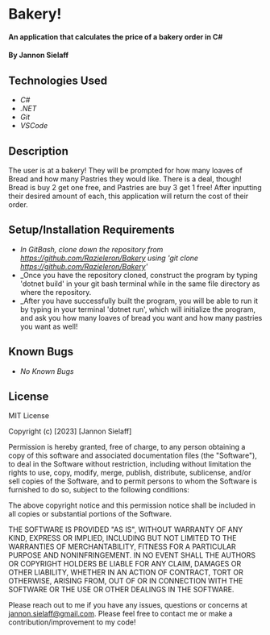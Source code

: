 # Bakery!

#### An application that calculates the price of a bakery order in C#

#### By Jannon Sielaff

## Technologies Used

* _C#_
* _.NET_
* _Git_
* _VSCode_

## Description
The user is at a bakery!  They will be prompted for how many loaves of Bread and how many Pastries they would like.  There is a deal, though!  Bread is buy 2 get one free, and Pastries are buy 3 get 1 free!  After inputting their desired amount of each, this application will return the cost of their order.

## Setup/Installation Requirements

* _In GitBash, clone down the repository from https://github.com/Razieleron/Bakery using 'git clone https://github.com/Razieleron/Bakery'_
* _Once you have the repository cloned, construct the program by typing 'dotnet build' in your git bash terminal while in the same file directory as where the repository.
* _After you have successfully built the program, you will be able to run it by typing in your terminal 'dotnet run', which will initialize the program, and ask you how many loaves of bread you want and how many pastries you want as well!


## Known Bugs

* _No Known Bugs_

## License

MIT License

Copyright (c) [2023] [Jannon Sielaff]

Permission is hereby granted, free of charge, to any person obtaining a copy
of this software and associated documentation files (the "Software"), to deal
in the Software without restriction, including without limitation the rights
to use, copy, modify, merge, publish, distribute, sublicense, and/or sell
copies of the Software, and to permit persons to whom the Software is
furnished to do so, subject to the following conditions:

The above copyright notice and this permission notice shall be included in all
copies or substantial portions of the Software.

THE SOFTWARE IS PROVIDED "AS IS", WITHOUT WARRANTY OF ANY KIND, EXPRESS OR
IMPLIED, INCLUDING BUT NOT LIMITED TO THE WARRANTIES OF MERCHANTABILITY,
FITNESS FOR A PARTICULAR PURPOSE AND NONINFRINGEMENT. IN NO EVENT SHALL THE
AUTHORS OR COPYRIGHT HOLDERS BE LIABLE FOR ANY CLAIM, DAMAGES OR OTHER
LIABILITY, WHETHER IN AN ACTION OF CONTRACT, TORT OR OTHERWISE, ARISING FROM,
OUT OF OR IN CONNECTION WITH THE SOFTWARE OR THE USE OR OTHER DEALINGS IN THE
SOFTWARE.



Please reach out to me if you have any issues, questions or concerns at jannon.sielaff@gmail.com. Please feel free to contact me or make a contribution/improvement to my code!